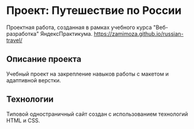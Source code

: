 # Проект: Путешествие по России
Проектная работа, созданная в рамках учебного курса "Веб-разработка" ЯндексПрактикума.
https://zamimoza.github.io/russian-travel/

## Описание проекта
Учебный проект на закрепление навыков работы с макетом и адаптивной верстки. 

## Технологии
Типовой одностраничный сайт создан с использованием технологий HTML и CSS. 